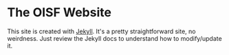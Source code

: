# The OISF Website

This site is created with [Jekyll](http://jekyllrb.com/). It's a pretty
straightforward site, no weirdness. Just review the Jekyll docs to understand
how to modify/update it.
